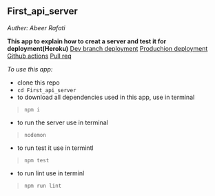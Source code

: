 ## First_api_server
*Auther: Abeer Rafati*

**This app to explain how to creat a server and test it for deployment(Heroku)**
[Dev branch deployment](https://abeer-server-deploy-dev.herokuapp.com/)
[Produchion deployment](https://abeer-server-deploy-prod.herokuapp.com/)
[Github actions](https://github.com/AbeerAl-Rafati/First_api_server/actions)
[Pull req](https://github.com/AbeerAl-Rafati/First_api_server/pull/1)



*To use this app:*
- clone this repo  
- `cd First_api_server` 
- to download all dependencies used in this app, use in terminal 
> `npm i` 
- to run the server use in terminal  
> `nodemon` 
- to run test it use in termintl 
> `npm test`    
- to run lint use in terminl 
> `npm run lint`  
